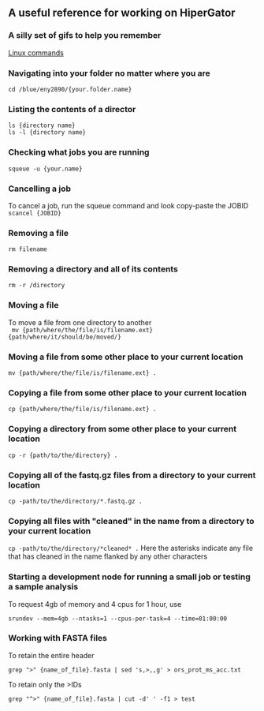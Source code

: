 ## A useful reference for working on HiperGator

### A silly set of gifs to help you remember

[Linux commands](https://docs.google.com/presentation/d/1rGAfFQNdW3bNnVxPWDT8Dgj-MlUr970G-IZ-5kykWHU/edit#slide=id.p)


### Navigating into your folder no matter where you are
```cd /blue/eny2890/{your.folder.name}```

### Listing the contents of a director
```ls {directory name}```  
```ls -l {directory name}```

### Checking what jobs you are running
```squeue -u {your.name}```

### Cancelling a job 
To cancel a job, run the squeue command and look copy-paste the JOBID  
```scancel {JOBID}```

### Removing a file
```rm filename```

### Removing a directory and all of its contents
```rm -r /directory ```

### Moving a file 
To move a file from one directory to another  
``` mv {path/where/the/file/is/filename.ext} {path/where/it/should/be/moved/}```

### Moving a file from some other place to your current location
```mv {path/where/the/file/is/filename.ext} .```

### Copying a file from some other place to your current location
```cp {path/where/the/file/is/filename.ext} .```

### Copying a directory from some other place to your current location
```cp -r {path/to/the/directory} .```

### Copying all of the fastq.gz files from a directory to your current location 

```cp -path/to/the/directory/*.fastq.gz .```

### Copying all files with "cleaned" in the name from a directory to your current location 

```cp -path/to/the/directory/*cleaned* .```
Here the asterisks indicate any file that has cleaned in the name flanked by any other characters

### Starting a development node for running a small job or testing a sample analysis

To request 4gb of memory and 4 cpus for 1 hour, use

```module load ufrc 
srundev --mem=4gb --ntasks=1 --cpus-per-task=4 --time=01:00:00 
```

### Working with FASTA files

To retain the entire header  

```grep ">" {name_of_file}.fasta | sed 's,>,,g' > ors_prot_ms_acc.txt```

To retain only the >IDs  

```grep "^>" {name_of_file}.fasta | cut -d' ' -f1 > test```